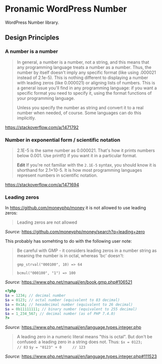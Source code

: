 # Pronamic WordPress Number

WordPress Number library.

## Design Principles

### A number is a number

> In general, a number is a number, not a string, and this means that any programming language treats a number as a number. Thus, the number by itself doesn't imply any specific format (like using .000021 instead of 2.1e-5). This is nothing different to displaying a number with leading zeros (like 0.000021) or aligning lists of numbers. This is a general issue you'll find in any programming language: if you want a specific format you need to specify it, using the format functions of your programming language.
> 
> Unless you specify the number as string and convert it to a real number when needed, of course. Some languages can do this implicitly.

https://stackoverflow.com/a/1471792

### Number in exponential form / scientific notation

> 2.1E-5 is the same number as 0.000021. That's how it prints numbers below 0.001. Use printf() if you want it in a particular format.
> 
> **Edit** If you're not familiar with the `2.1E-5` syntax, you should know it is shorthand for 2.1×10-5. It is how most programming languages represent numbers in scientific notation.

https://stackoverflow.com/a/1471694

### Leading zeros

In https://github.com/moneyphp/money it is not allowed to use leading zeros:

> Leading zeros are not allowed

_Source:_ https://github.com/moneyphp/money/search?q=leading+zero

This probably has somehting to do with the following user note:

> Be careful with GMP - it considers leading zeros in a number string as meaning the number is in octal, whereas 'bc' doesn't:
>
> `gmp_strval("000100", 10) => 64`
>
> `bcmul("000100", "1") => 100`

_Source:_ https://www.php.net/manual/en/book.gmp.php#106521

```php
<?php
$a = 1234; // decimal number
$a = 0123; // octal number (equivalent to 83 decimal)
$a = 0x1A; // hexadecimal number (equivalent to 26 decimal)
$a = 0b11111111; // binary number (equivalent to 255 decimal)
$a = 1_234_567; // decimal number (as of PHP 7.4.0)
?>
```

_Source:_ https://www.php.net/manual/en/language.types.integer.php

> A leading zero in a numeric literal means "this is octal". But don't be confused: a leading zero in a string does not. Thus:
> `$x = 0123;          // 83`
> `$y = "0123" + 0     // 123`

_Source:_ https://www.php.net/manual/en/language.types.integer.php#111523
